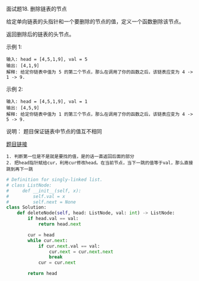 面试题18. 删除链表的节点


给定单向链表的头指针和一个要删除的节点的值，定义一个函数删除该节点。

返回删除后的链表的头节点。

示例 1:
```
输入: head = [4,5,1,9], val = 5
输出: [4,1,9]
解释: 给定你链表中值为 5 的第二个节点，那么在调用了你的函数之后，该链表应变为 4 -> 1 -> 9.
```
示例 2:
```
输入: head = [4,5,1,9], val = 1
输出: [4,5,9]
解释: 给定你链表中值为 1 的第三个节点，那么在调用了你的函数之后，该链表应变为 4 -> 5 -> 9.
```

说明： 题目保证链表中节点的值互不相同


[题目链接](https://leetcode-cn.com/problems/shan-chu-lian-biao-de-jie-dian-lcof/)

```
1. 判断第一位是不是就是要找的值，是的话一直返回后面的部分
2. 把head指针赋给cur，利用cur修改head。在当前节点，当下一跳的值等于val，那么直接跳到再下一跳
```

```python
# Definition for singly-linked list.
# class ListNode:
#     def __init__(self, x):
#         self.val = x
#         self.next = None
class Solution:
    def deleteNode(self, head: ListNode, val: int) -> ListNode:
        if head.val == val:
            return head.next

        cur = head
        while cur.next:
            if cur.next.val == val:
                cur.next = cur.next.next
                break
            cur = cur.next

        return head
```